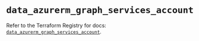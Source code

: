 # `data_azurerm_graph_services_account`

Refer to the Terraform Registry for docs: [`data_azurerm_graph_services_account`](https://registry.terraform.io/providers/hashicorp/azurerm/4.49.0/docs/data-sources/graph_services_account).
